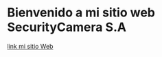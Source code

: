 # Bienvenido a mi sitio web SecurityCamera S.A
[link mi sitio Web](https://yanchapanta.github.io/SecurityCamera/)
